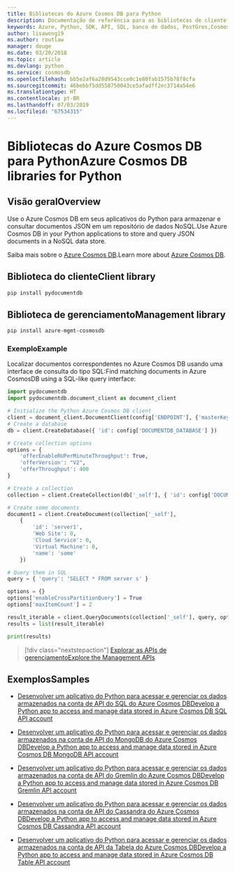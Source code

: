 ```yaml
---
title: Bibliotecas do Azure Cosmos DB para Python
description: Documentação de referência para as bibliotecas de cliente de Python para o Azure Cosmos DB
keywords: Azure, Python, SDK, API, SQL, banco de dados, PostGres,Cosmos DB, NoSQL
author: lisawong19
ms.author: routlaw
manager: douge
ms.date: 03/20/2018
ms.topic: article
ms.devlang: python
ms.service: cosmosdb
ms.openlocfilehash: bb5e2af6a28d9543cce0c1e80fab1575b78f8cfa
ms.sourcegitcommit: 46bebbf5dd558750043ce5afadff2ec3714a54e6
ms.translationtype: HT
ms.contentlocale: pt-BR
ms.lasthandoff: 07/03/2019
ms.locfileid: "67534315"
---
```

# <a name="azure-cosmos-db-libraries-for-python"></a><span data-ttu-id="df575-104">Bibliotecas do Azure Cosmos DB para Python</span><span class="sxs-lookup"><span data-stu-id="df575-104">Azure Cosmos DB libraries for Python</span></span>

## <a name="overview"></a><span data-ttu-id="df575-105">Visão geral</span><span class="sxs-lookup"><span data-stu-id="df575-105">Overview</span></span>

<span data-ttu-id="df575-106">Use o Azure Cosmos DB em seus aplicativos do Python para armazenar e consultar documentos JSON em um repositório de dados NoSQL.</span><span class="sxs-lookup"><span data-stu-id="df575-106">Use Azure Cosmos DB in your Python applications to store and query JSON documents in a NoSQL data store.</span></span>

<span data-ttu-id="df575-107">Saiba mais sobre o [Azure Cosmos DB](https://docs.microsoft.com/azure/cosmos-db/introduction).</span><span class="sxs-lookup"><span data-stu-id="df575-107">Learn more about [Azure Cosmos DB](https://docs.microsoft.com/azure/cosmos-db/introduction).</span></span>

## <a name="client-library"></a><span data-ttu-id="df575-108">Biblioteca do cliente</span><span class="sxs-lookup"><span data-stu-id="df575-108">Client library</span></span>
 ```bash
pip install pydocumentdb
 ```

## <a name="management-library"></a><span data-ttu-id="df575-109">Biblioteca de gerenciamento</span><span class="sxs-lookup"><span data-stu-id="df575-109">Management library</span></span>
```bash
pip install azure-mgmt-cosmosdb
```

### <a name="example"></a><span data-ttu-id="df575-110">Exemplo</span><span class="sxs-lookup"><span data-stu-id="df575-110">Example</span></span>

<span data-ttu-id="df575-111">Localizar documentos correspondentes no Azure Cosmos DB usando uma interface de consulta do tipo SQL:</span><span class="sxs-lookup"><span data-stu-id="df575-111">Find matching documents in Azure CosmosDB using a SQL-like query interface:</span></span>

```python
import pydocumentdb
import pydocumentdb.document_client as document_client

# Initialize the Python Azure Cosmos DB client
client = document_client.DocumentClient(config['ENDPOINT'], {'masterKey': config['MASTERKEY']})
# Create a database
db = client.CreateDatabase({ 'id': config['DOCUMENTDB_DATABASE'] })

# Create collection options
options = {
    'offerEnableRUPerMinuteThroughput': True,
    'offerVersion': "V2",
    'offerThroughput': 400
}

# Create a collection
collection = client.CreateCollection(db['_self'], { 'id': config['DOCUMENTDB_COLLECTION'] }, options)

# Create some documents
document1 = client.CreateDocument(collection['_self'],
    { 
        'id': 'server1',
        'Web Site': 0,
        'Cloud Service': 0,
        'Virtual Machine': 0,
        'name': 'some' 
    })

# Query them in SQL
query = { 'query': 'SELECT * FROM server s' }    

options = {} 
options['enableCrossPartitionQuery'] = True
options['maxItemCount'] = 2

result_iterable = client.QueryDocuments(collection['_self'], query, options)
results = list(result_iterable)

print(results)
```
> [!div class="nextstepaction"]
> [<span data-ttu-id="df575-112">Explorar as APIs de gerenciamento</span><span class="sxs-lookup"><span data-stu-id="df575-112">Explore the Management APIs</span></span>](/python/api/overview/azure/cosmosdb/management)

## <a name="samples"></a><span data-ttu-id="df575-113">Exemplos</span><span class="sxs-lookup"><span data-stu-id="df575-113">Samples</span></span>

* [<span data-ttu-id="df575-114">Desenvolver um aplicativo do Python para acessar e gerenciar os dados armazenados na conta de API do SQL do Azure Cosmos DB</span><span class="sxs-lookup"><span data-stu-id="df575-114">Develop a Python app to access and manage data stored in Azure Cosmos DB SQL API account</span></span>](https://github.com/Azure-Samples/azure-cosmos-db-python-getting-started.git)

* [<span data-ttu-id="df575-115">Desenvolver um aplicativo do Python para acessar e gerenciar os dados armazenados na conta de API do MongoDB do Azure Cosmos DB</span><span class="sxs-lookup"><span data-stu-id="df575-115">Develop a Python app to access and manage data stored in Azure Cosmos DB MongoDB API account</span></span>](https://github.com/Azure-Samples/CosmosDB-Flask-Mongo-Sample.git)

* [<span data-ttu-id="df575-116">Desenvolver um aplicativo do Python para acessar e gerenciar os dados armazenados na conta de API do Gremlin do Azure Cosmos DB</span><span class="sxs-lookup"><span data-stu-id="df575-116">Develop a Python app to access and manage data stored in Azure Cosmos DB Gremlin API account</span></span>](https://github.com/Azure-Samples/azure-cosmos-db-graph-python-getting-started.git)

* [<span data-ttu-id="df575-117">Desenvolver um aplicativo do Python para acessar e gerenciar os dados armazenados na conta de API do Cassandra do Azure Cosmos DB</span><span class="sxs-lookup"><span data-stu-id="df575-117">Develop a Python app to access and manage data stored in Azure Cosmos DB Cassandra API account</span></span>](https://github.com/Azure-Samples/azure-cosmos-db-cassandra-python-getting-started.git)

* [<span data-ttu-id="df575-118">Desenvolver um aplicativo do Python para acessar e gerenciar os dados armazenados na conta de API da Tabela do Azure Cosmos DB</span><span class="sxs-lookup"><span data-stu-id="df575-118">Develop a Python app to access and manage data stored in Azure Cosmos DB Table API account</span></span>](https://github.com/Azure-Samples/storage-python-getting-started.git)


